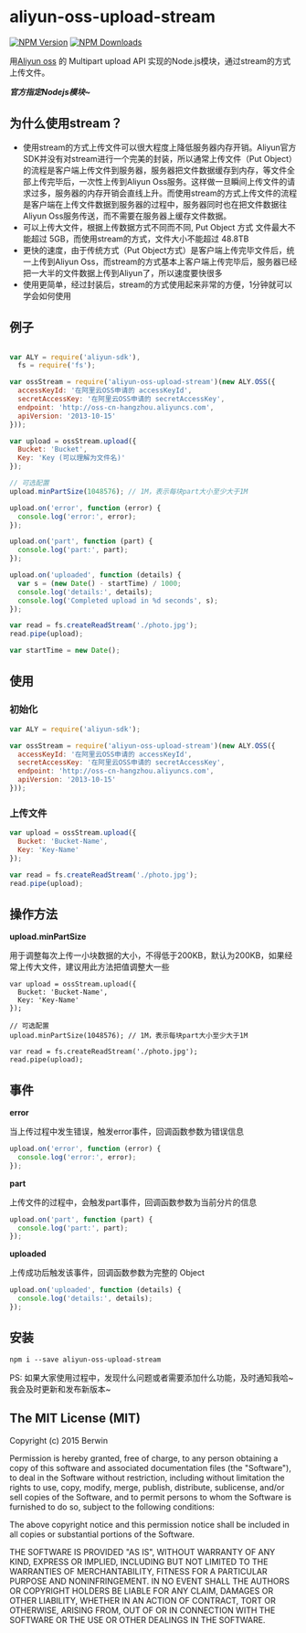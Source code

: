 # aliyun-oss-upload-stream

[![NPM Version](https://img.shields.io/npm/v/aliyun-oss-upload-stream.svg)](https://www.npmjs.com/package/aliyun-oss-upload-stream)
[![NPM Downloads](https://img.shields.io/npm/dm/aliyun-oss-upload-stream.svg)](https://www.npmjs.com/package/aliyun-oss-upload-stream)

用[Aliyun oss](https://github.com/aliyun-UED/aliyun-sdk-js) 的 Multipart upload API 实现的Node.js模块，通过stream的方式上传文件。

***官方指定Nodejs模块~***

## 为什么使用stream？

* 使用stream的方式上传文件可以很大程度上降低服务器内存开销。Aliyun官方SDK并没有对stream进行一个完美的封装，所以通常上传文件（Put Object）的流程是客户端上传文件到服务器，服务器把文件数据缓存到内存，等文件全部上传完毕后，一次性上传到Aliyun Oss服务。这样做一旦瞬间上传文件的请求过多，服务器的内存开销会直线上升。而使用stream的方式上传文件的流程是客户端在上传文件数据到服务器的过程中，服务器同时也在把文件数据往Aliyun Oss服务传送，而不需要在服务器上缓存文件数据。
* 可以上传大文件，根据上传数据方式不同而不同, Put Object 方式 文件最大不能超过 5GB，而使用stream的方式，文件大小不能超过 48.8TB
* 更快的速度，由于传统方式（Put Object方式）是客户端上传完毕文件后，统一上传到Aliyun Oss，而stream的方式基本上客户端上传完毕后，服务器已经把一大半的文件数据上传到Aliyun了，所以速度要快很多 
* 使用更简单，经过封装后，stream的方式使用起来非常的方便，1分钟就可以学会如何使用

## 例子

```javascript

var ALY = require('aliyun-sdk'),
  fs = require('fs');

var ossStream = require('aliyun-oss-upload-stream')(new ALY.OSS({
  accessKeyId: '在阿里云OSS申请的 accessKeyId',
  secretAccessKey: '在阿里云OSS申请的 secretAccessKey',
  endpoint: 'http://oss-cn-hangzhou.aliyuncs.com',
  apiVersion: '2013-10-15'
}));

var upload = ossStream.upload({
  Bucket: 'Bucket',
  Key: 'Key (可以理解为文件名)'
});

// 可选配置
upload.minPartSize(1048576); // 1M，表示每块part大小至少大于1M

upload.on('error', function (error) {
  console.log('error:', error);
});

upload.on('part', function (part) {
  console.log('part:', part);
});

upload.on('uploaded', function (details) {
  var s = (new Date() - startTime) / 1000;
  console.log('details:', details);
  console.log('Completed upload in %d seconds', s);
});

var read = fs.createReadStream('./photo.jpg');
read.pipe(upload);

var startTime = new Date();
```

## 使用

### 初始化

```javascript
var ALY = require('aliyun-sdk');

var ossStream = require('aliyun-oss-upload-stream')(new ALY.OSS({
  accessKeyId: '在阿里云OSS申请的 accessKeyId',
  secretAccessKey: '在阿里云OSS申请的 secretAccessKey',
  endpoint: 'http://oss-cn-hangzhou.aliyuncs.com',
  apiVersion: '2013-10-15'
}));
```

### 上传文件

```javascript
var upload = ossStream.upload({
  Bucket: 'Bucket-Name',
  Key: 'Key-Name'
});

var read = fs.createReadStream('./photo.jpg');
read.pipe(upload);
```

## 操作方法

**upload.minPartSize**

用于调整每次上传一小块数据的大小，不得低于200KB，默认为200KB，如果经常上传大文件，建议用此方法把值调整大一些

```
var upload = ossStream.upload({
  Bucket: 'Bucket-Name',
  Key: 'Key-Name'
});

// 可选配置
upload.minPartSize(1048576); // 1M，表示每块part大小至少大于1M

var read = fs.createReadStream('./photo.jpg');
read.pipe(upload);
```

## 事件

**error**

当上传过程中发生错误，触发error事件，回调函数参数为错误信息

```javascript
upload.on('error', function (error) {
  console.log('error:', error);
});
```
**part**

上传文件的过程中，会触发part事件，回调函数参数为当前分片的信息

```javascript
upload.on('part', function (part) {
  console.log('part:', part);
});
```

**uploaded**

上传成功后触发该事件，回调函数参数为完整的 Object

```javascript
upload.on('uploaded', function (details) {
  console.log('details:', details);
});

```

## 安装

```
npm i --save aliyun-oss-upload-stream
```

PS: 如果大家使用过程中，发现什么问题或者需要添加什么功能，及时通知我哈~我会及时更新和发布新版本~

## The MIT License (MIT)

Copyright (c) 2015 Berwin

Permission is hereby granted, free of charge, to any person obtaining a copy
of this software and associated documentation files (the "Software"), to deal
in the Software without restriction, including without limitation the rights
to use, copy, modify, merge, publish, distribute, sublicense, and/or sell
copies of the Software, and to permit persons to whom the Software is
furnished to do so, subject to the following conditions:

The above copyright notice and this permission notice shall be included in all
copies or substantial portions of the Software.

THE SOFTWARE IS PROVIDED "AS IS", WITHOUT WARRANTY OF ANY KIND, EXPRESS OR
IMPLIED, INCLUDING BUT NOT LIMITED TO THE WARRANTIES OF MERCHANTABILITY,
FITNESS FOR A PARTICULAR PURPOSE AND NONINFRINGEMENT. IN NO EVENT SHALL THE
AUTHORS OR COPYRIGHT HOLDERS BE LIABLE FOR ANY CLAIM, DAMAGES OR OTHER
LIABILITY, WHETHER IN AN ACTION OF CONTRACT, TORT OR OTHERWISE, ARISING FROM,
OUT OF OR IN CONNECTION WITH THE SOFTWARE OR THE USE OR OTHER DEALINGS IN THE
SOFTWARE.
